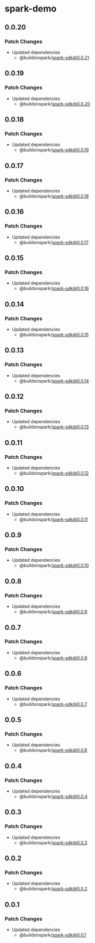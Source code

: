 # spark-demo

## 0.0.20

### Patch Changes

- Updated dependencies
  - @buildonspark/spark-sdk@0.0.21

## 0.0.19

### Patch Changes

- Updated dependencies
  - @buildonspark/spark-sdk@0.0.20

## 0.0.18

### Patch Changes

- Updated dependencies
  - @buildonspark/spark-sdk@0.0.19

## 0.0.17

### Patch Changes

- Updated dependencies
  - @buildonspark/spark-sdk@0.0.18

## 0.0.16

### Patch Changes

- Updated dependencies
  - @buildonspark/spark-sdk@0.0.17

## 0.0.15

### Patch Changes

- Updated dependencies
  - @buildonspark/spark-sdk@0.0.16

## 0.0.14

### Patch Changes

- Updated dependencies
  - @buildonspark/spark-sdk@0.0.15

## 0.0.13

### Patch Changes

- Updated dependencies
  - @buildonspark/spark-sdk@0.0.14

## 0.0.12

### Patch Changes

- Updated dependencies
  - @buildonspark/spark-sdk@0.0.13

## 0.0.11

### Patch Changes

- Updated dependencies
  - @buildonspark/spark-sdk@0.0.12

## 0.0.10

### Patch Changes

- Updated dependencies
  - @buildonspark/spark-sdk@0.0.11

## 0.0.9

### Patch Changes

- Updated dependencies
  - @buildonspark/spark-sdk@0.0.10

## 0.0.8

### Patch Changes

- Updated dependencies
  - @buildonspark/spark-sdk@0.0.9

## 0.0.7

### Patch Changes

- Updated dependencies
  - @buildonspark/spark-sdk@0.0.8

## 0.0.6

### Patch Changes

- Updated dependencies
  - @buildonspark/spark-sdk@0.0.7

## 0.0.5

### Patch Changes

- Updated dependencies
  - @buildonspark/spark-sdk@0.0.6

## 0.0.4

### Patch Changes

- Updated dependencies
  - @buildonspark/spark-sdk@0.0.4

## 0.0.3

### Patch Changes

- Updated dependencies
  - @buildonspark/spark-sdk@0.0.3

## 0.0.2

### Patch Changes

- Updated dependencies
  - @buildonspark/spark-sdk@0.0.2

## 0.0.1

### Patch Changes

- Updated dependencies
  - @buildonspark/spark-sdk@0.0.1
